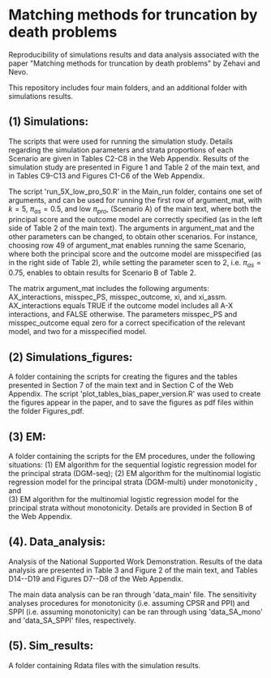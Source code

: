 Matching methods for truncation by death problems
================


Reproducibility of simulations results and data analysis associated with the paper "Matching methods for truncation by death problems" by Zehavi and Nevo.

This repository includes four main folders, and an additional folder with simulations results.


(1) Simulations:
-----------------

The scripts that were used for running the simulation study.
Details regarding the simulation parameters and strata proportions of each Scenario are given in Tables C2-C8 in the Web Appendix.
Results of the simulation study are presented in Figure 1 and Table 2 of the main text, and in Tables C9-C13 and Figures C1-C6 of the Web Appendix.

The script 'run_5X_low_pro_50.R' in the Main_run folder, contains one set of arguments, and can be used for running the first row of argument_mat, with $k=5$, $\pi_{as} = 0.5$, and low $\pi_{pro}$, (Scenario A) of the main text, where both the principal score and the outcome model are correctly specified (as in the left side of Table 2 of the main text).
The arguments in argument_mat and the other parameters can be changed, to obtain other scenarios.
For instance, choosing row 49 of argument_mat enables running the same Scenario,
where both the principal score and the outcome model are misspecified (as in the right side of Table 2), 
while setting the parameter scen to 2, i.e. $\pi_{as} = 0.75$, enables to obtain results for Scenario B of Table 2.

The matrix argument_mat includes the following arguments: AX_interactions, misspec_PS, misspec_outcome, xi, and xi_assm. 
AX_interactions equals TRUE if the outcome model includes all A-X interactions, and FALSE otherwise.
The parameters misspec_PS and misspec_outcome equal zero for a correct specification of the relevant model,
and two for a misspecified model.


(2) Simulations_figures:
----------------------------------

A folder containing the scripts for creating the figures and the tables presented in Section 7 of the main text and in Section C of the Web Appendix.
The script 'plot_tables_bias_paper_version.R' was used to create the figures appear in the paper,
and to save the figures as pdf files within the folder Figures_pdf.

(3) EM:
----------------------------------

A folder containing the scripts for the EM procedures, under the following situations: 
(1) EM algorithm for the sequential logistic regression model for the principal strata (DGM-seq);
(2) EM algorithm for the multinomial logistic regression model for the principal strata (DGM-multi) under monotonicity , and  
(3) EM algorithm for the multinomial logistic regression model for the principal strata without monotonicity.
Details are provided in Section B of the Web Appendix.


(4). Data_analysis:
----------------------------------

Analysis of the National Supported Work Demonstration.
Results of the data analysis are presented in Table 3 and Figure 2 of the main text, and Tables D14--D19 and Figures D7--D8 of the Web Appendix.

The main data analysis can be ran through 'data_main' file.
The sensitivity analyses procedures for monotonicity (i.e. assuming CPSR and PPI) and SPPI (i.e. assuming monotonicity) can be ran through using 'data_SA_mono' and 'data_SA_SPPI' files, respectively.


(5). Sim_results:
----------------------------------
A folder containing Rdata files with the simulation results.

 









